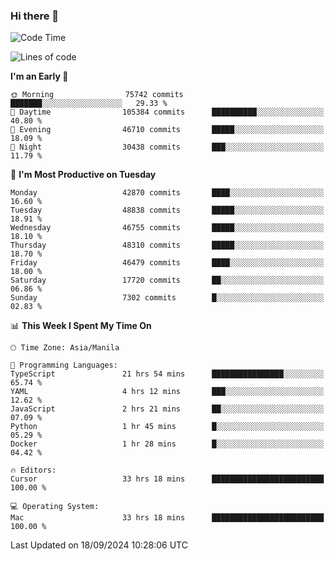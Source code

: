 ### Hi there 👋

<!--START_SECTION:waka-->
![Code Time](http://img.shields.io/badge/Code%20Time-5%2C564%20hrs%2024%20mins-blue)

![Lines of code](https://img.shields.io/badge/From%20Hello%20World%20I%27ve%20Written-117.4%20million%20lines%20of%20code-blue)

**I'm an Early 🐤** 

```text
🌞 Morning                75742 commits       ███████░░░░░░░░░░░░░░░░░░   29.33 % 
🌆 Daytime                105384 commits      ██████████░░░░░░░░░░░░░░░   40.80 % 
🌃 Evening                46710 commits       █████░░░░░░░░░░░░░░░░░░░░   18.09 % 
🌙 Night                  30438 commits       ███░░░░░░░░░░░░░░░░░░░░░░   11.79 % 
```
📅 **I'm Most Productive on Tuesday** 

```text
Monday                   42870 commits       ████░░░░░░░░░░░░░░░░░░░░░   16.60 % 
Tuesday                  48838 commits       █████░░░░░░░░░░░░░░░░░░░░   18.91 % 
Wednesday                46755 commits       █████░░░░░░░░░░░░░░░░░░░░   18.10 % 
Thursday                 48310 commits       █████░░░░░░░░░░░░░░░░░░░░   18.70 % 
Friday                   46479 commits       ████░░░░░░░░░░░░░░░░░░░░░   18.00 % 
Saturday                 17720 commits       ██░░░░░░░░░░░░░░░░░░░░░░░   06.86 % 
Sunday                   7302 commits        █░░░░░░░░░░░░░░░░░░░░░░░░   02.83 % 
```


📊 **This Week I Spent My Time On** 

```text
🕑︎ Time Zone: Asia/Manila

💬 Programming Languages: 
TypeScript               21 hrs 54 mins      ████████████████░░░░░░░░░   65.74 % 
YAML                     4 hrs 12 mins       ███░░░░░░░░░░░░░░░░░░░░░░   12.62 % 
JavaScript               2 hrs 21 mins       ██░░░░░░░░░░░░░░░░░░░░░░░   07.09 % 
Python                   1 hr 45 mins        █░░░░░░░░░░░░░░░░░░░░░░░░   05.29 % 
Docker                   1 hr 28 mins        █░░░░░░░░░░░░░░░░░░░░░░░░   04.42 % 

🔥 Editors: 
Cursor                   33 hrs 18 mins      █████████████████████████   100.00 % 

💻 Operating System: 
Mac                      33 hrs 18 mins      █████████████████████████   100.00 % 
```


 Last Updated on 18/09/2024 10:28:06 UTC
<!--END_SECTION:waka-->


<!--
**rad182/rad182** is a ✨ _special_ ✨ repository because its `README.md` (this file) appears on your GitHub profile.

Here are some ideas to get you started:

- 🔭 I’m currently working on ...
- 🌱 I’m currently learning ...
- 👯 I’m looking to collaborate on ...
- 🤔 I’m looking for help with ...
- 💬 Ask me about ...
- 📫 How to reach me: ...
- 😄 Pronouns: ...
- ⚡ Fun fact: ...
-->
